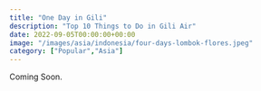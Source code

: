 ```yaml
---
title: "One Day in Gili"
description: "Top 10 Things to Do in Gili Air"
date: 2022-09-05T00:00:00+00:00
image: "/images/asia/indonesia/four-days-lombok-flores.jpeg"
category: ["Popular","Asia"]
---
```

Coming Soon.
